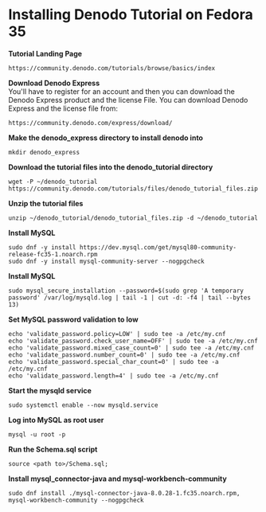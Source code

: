 # Installing Denodo Tutorial on Fedora 35

**Tutorial Landing Page**  
```
https://community.denodo.com/tutorials/browse/basics/index 
```
**Download Denodo Express**  
You'll have to register for an account and then you can download the Denodo Express product and the license File. 
You can download Denodo Express and the license file from:
```
https://community.denodo.com/express/download/
```
**Make the denodo_express directory to install denodo into**  
```
mkdir denodo_express
```
**Download the tutorial files into the denodo_tutorial directory**  
```
wget -P ~/denodo_tutorial https://community.denodo.com/tutorials/files/denodo_tutorial_files.zip
```
**Unzip the tutorial files**  
```
unzip ~/denodo_tutorial/denodo_tutorial_files.zip -d ~/denodo_tutorial
```
**Install MySQL**  
```
sudo dnf -y install https://dev.mysql.com/get/mysql80-community-release-fc35-1.noarch.rpm
sudo dnf -y install mysql-community-server --nogpgcheck
```
**Install MySQL**  
```
sudo mysql_secure_installation --password=$(sudo grep 'A temporary password' /var/log/mysqld.log | tail -1 | cut -d: -f4 | tail --bytes 13)
```
**Set MySQL password validation to low**  
```
echo 'validate_password.policy=LOW' | sudo tee -a /etc/my.cnf
echo 'validate_password.check_user_name=OFF' | sudo tee -a /etc/my.cnf
echo 'validate_password.mixed_case_count=0' | sudo tee -a /etc/my.cnf
echo 'validate_password.number_count=0' | sudo tee -a /etc/my.cnf
echo 'validate_password.special_char_count=0' | sudo tee -a /etc/my.cnf
echo 'validate_password.length=4' | sudo tee -a /etc/my.cnf
````
**Start the mysqld service**  
```
sudo systemctl enable --now mysqld.service
```
**Log into MySQL as root user**  
```
mysql -u root -p
```
**Run the Schema.sql script**
```
source <path to>/Schema.sql;
```
**Install mysql_connector-java and mysql-workbench-community**  
```
sudo dnf install ./mysql-connector-java-8.0.28-1.fc35.noarch.rpm, mysql-workbench-community --nogpgcheck
```
